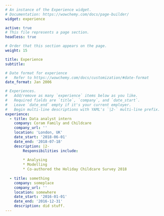 ```yaml
---
# An instance of the Experience widget.
# Documentation: https://wowchemy.com/docs/page-builder/
widget: experience

active: true
# This file represents a page section.
headless: true

# Order that this section appears on the page.
weight: 15

title: Experience
subtitle:

# Date format for experience
#   Refer to https://wowchemy.com/docs/customization/#date-format
date_format: Jan 2006

# Experiences.
#   Add/remove as many `experience` items below as you like.
#   Required fields are `title`, `company`, and `date_start`.
#   Leave `date_end` empty if it's your current employer.
#   Begin multi-line descriptions with YAML's `|2-` multi-line prefix.
experience:
  - title: Data analyst intern
    company: Coram Family and Childcare
    company_url: ''
    location: 'London, UK'
    date_start: '2018-06-01'
    date_end: '2018-07-18'
    description: |2-
        Responsibilities include:
        
        * Analysing
        * Modelling
        * Co-authored the Holiday Childcare Survey 2018
        
  - title: something
    company: someplace
    company_url: ''
    location: somewhere
    date_start: '2016-01-01'
    date_end: '2016-12-31'
    description: did stuff.
---
```

